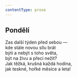 ```yaml
---
contentType: prose
---
```


## Pondělí

Zas další týden před sebou —  
kde stále novou sílu brát  
býti a nebýt s toho světa,  
být na živu a přeci nežít?  
Jak těžká, krušná každá hodina,  
jak teskné, hořké měsíce a leta!
